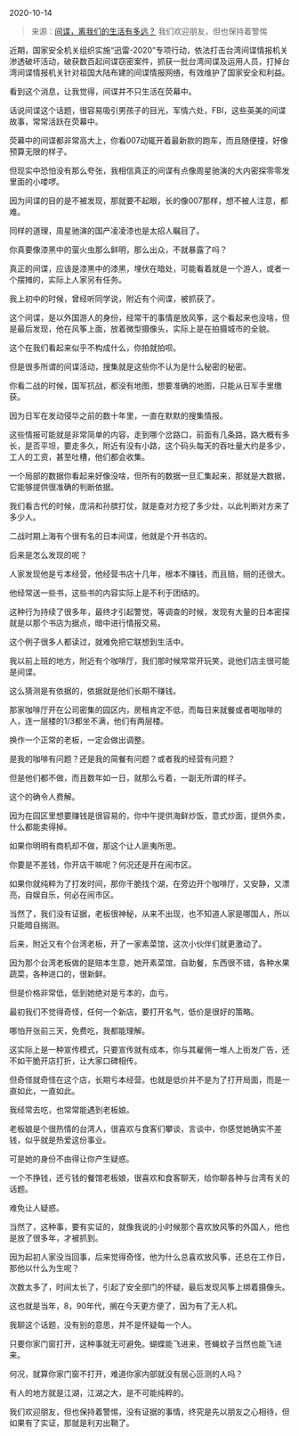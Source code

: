 2020-10-14

> 来源：[间谍，离我们的生活有多远？](http://mp.weixin.qq.com/s?__biz=MzU3NDc5Nzc0NQ==&mid=2247493784&idx=2&sn=94625407f3b98e62ef5b55608013ac29&chksm=fd2e4a46ca59c3509c74585f2b92fe0174bbd257a8bee686657e08b319ff4f04b93655a2fd1a&scene=27#wechat_redirect)
> 我们欢迎朋友，但也保持着警惕

近期，国家安全机关组织实施“迅雷-2020”专项行动，依法打击台湾间谍情报机关渗透破坏活动，破获数百起间谍窃密案件，抓获一批台湾间谍及运用人员，打掉台湾间谍情报机关针对祖国大陆布建的间谍情报网络，有效维护了国家安全和利益。  

  

看到这个消息，让我觉得，间谍并不只生活在荧幕中。

  

话说间谍这个话题，很容易吸引男孩子的目光，军情六处，FBI，这些英美的间谍故事，常常活跃在荧幕中。

  

荧幕中的间谍都非常高大上，你看007动辄开着最新款的跑车，而且随便撞，好像预算无限的样子。

  

但现实中恐怕没有那么夸张，我相信真正的间谍有点像周星驰演的大内密探零零发里面的小喽啰。

  

因为间谍的目的是不被发现，那就要不起眼，长的像007那样，想不被人注意，都难。

  

同样的道理，周星驰演的国产凌凌漆也是太招人瞩目了。

  

你真要像漆黑中的萤火虫那么鲜明，那么出众，不就暴露了吗？

  

真正的间谍，应该是漆黑中的漆黑，埋伏在暗处，可能看着就是一个游人，或者一个摆摊的，实际上人家另有任务。

  

我上初中的时候，曾经听同学说，附近有个间谍，被抓获了。  

  

这个间谍，是以外国游人的身份，经常干的事情是放风筝，这个看起来也没啥，但是最后发现，他在风筝上面，放着微型摄像头，实际上是在拍摄城市的全貌。  

  

这个在我们看起来似乎不构成什么，你拍就拍呗。  

  

但是很多所谓的间谍活动，搜集就是这些你不认为是什么秘密的秘密。

  

你看二战的时候，国军抗战，都没有地图，想要准确的地图，只能从日军手里缴获。  

  

因为日军在发动侵华之前的数十年里，一直在默默的搜集情报。

  

这些情报可能就是非常简单的内容，走到哪个岔路口，前面有几条路，路大概有多长，是否平坦，要走多久，附近有没有小路，这个码头每天的吞吐量大约是多少，工人的工资，甚至吐槽，他们都会收集。  

  

一个局部的数据你看起来好像没啥，但所有的数据一旦汇集起来，那就是大数据，它能够提供很准确的判断依据。

  

我们看古代的时候，庞涓和孙膑打仗，就是查对方挖了多少灶，以此判断对方来了多少人。  

  

二战时期上海有个很有名的日本间谍，他就是个开书店的。  

  

后来是怎么发现的呢？

  

人家发现他是亏本经营，他经营书店十几年，根本不赚钱，而且赔，赔的还很大。  

  

他经常送一些书，这些书的内容实际上是不利于团结的。

  

这种行为持续了很多年，最终才引起警觉，等调查的时候，发现有大量的日本密探就是以那个书店为据点，暗中进行情报交易。

  

这个例子很多人都读过，就难免把它联想到生活中。  

  

我以前上班的地方，附近有个咖啡厅，我们那时候常常开玩笑，说他们店主很可能是间谍。

  

这么猜测是有依据的，依据就是他们长期不赚钱。

  

那家咖啡厅开在公司密集的园区内，房租肯定不低，而每日来就餐或者喝咖啡的人，连一层楼的1/3都坐不满，他们有两层楼。

  

换作一个正常的老板，一定会做出调整。  

  

是我的咖啡有问题？还是我的简餐有问题？或者我的经营有问题？

  

但是他们都不做，而且数年如一日，就那么亏着，一副无所谓的样子。  

  

这个的确令人费解。  

  

因为在园区里想要赚钱是很容易的，你中午提供海鲜炒饭，意式炒面，提供外卖，什么都能卖得掉。  

  

如果你明明有商机却不做，那这个让人匪夷所思。

  

你要是不差钱，你开店干嘛呢？何况还是开在闹市区。  

  

如果你就纯粹为了打发时间，那你干脆找个湖，在旁边开个咖啡厅，又安静，又漂亮，自娱自乐，何必在闹市区。

  

当然了，我们没有证据，老板很神秘，从来不出现，也不知道人家是哪国人，所以只能暗自揣测。  

  

后来，附近又有个台湾老板，开了一家素菜馆，这次小伙伴们就更激动了。

  

因为那个台湾老板做的是赔本生意，她开素菜馆，自助餐，东西很不错，各种水果蔬菜，各种进口的，很新鲜。  

  

但是价格非常低，低到她绝对是亏本的，血亏。

  

最初我们不觉得奇怪，任何一个新店，要打开名气，低价是很好的策略。

  

哪怕开张前三天，免费吃，我都能理解。

  

这实际上是一种宣传模式，只要宣传就有成本，你与其雇佣一堆人上街发广告，还不如干脆开店打折，让大家口碑相传。  

  

但奇怪就奇怪在这个店，长期亏本经营。也就是低价并不是为了打开局面，而是一直如此，一直如此。

  

我经常去吃，也常常能遇到老板娘。  

  

老板娘是个很热情的台湾人，很喜欢与食客们攀谈，言谈中，你感觉她确实不差钱，似乎就是热爱这份事业。

  

可是她的身份不由得让你产生疑惑。

  

一个不挣钱，还亏钱的餐馆老板娘，很喜欢和食客聊天，给你聊各种与台湾有关的话题。  

  

难免让人疑惑。

  

当然了，这种事，要有实证的，就像我说的小时候那个喜欢放风筝的外国人，他也是放了很多年，才被抓到。

  

因为起初人家没当回事，后来觉得奇怪，他为什么总喜欢放风筝，还总在工作日，那他以什么为生呢？  

  

次数太多了，时间太长了，引起了安全部门的怀疑，最后发现风筝上绑着摄像头。

  

这也就是当年，8，90年代，搁在今天更方便了，因为有了无人机。

  

我聊这个话题，没有别的意思，并不是怀疑每一个人。  

  

只要你家门窗打开，这种事就无可避免。蝴蝶能飞进来，苍蝇蚊子当然也能飞进来。

  

何况，就算你家门窗不打开，难道你家内部就没有居心叵测的人吗？  

  

有人的地方就是江湖，江湖之大，是不可能纯粹的。

  

我们欢迎朋友，但也保持着警惕，没有证据的事情，终究是先以朋友之心相待，但如果有了实证，那就是利刃出鞘了。

